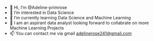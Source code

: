 - 👋 Hi, I’m @Adeline-primrose
- 👀 I’m interested in Data Science
- 🌱 I’m currently learning  Data Science and Machine Learning
- 💞️ I am an aspirant data analyst looking forward to collabrate on more Machine Learning Projects 
- 📫 You can contact me via gmail adelinerose241@gmail.com
  

<!---
Adeline-primrose/Adeline-primrose is a ✨ special ✨ repository because its `README.md` (this file) appears on your GitHub profile.
You can click the Preview link to take a look at your changes.
--->
